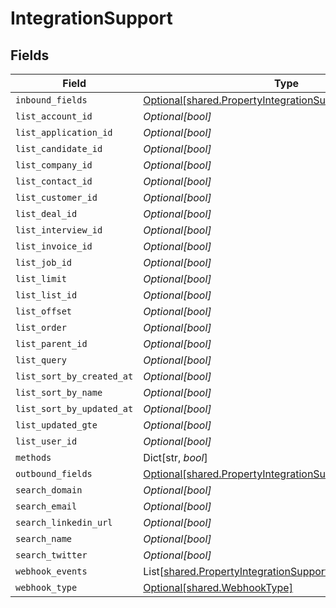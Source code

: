 # IntegrationSupport


## Fields

| Field                                                                                                                        | Type                                                                                                                         | Required                                                                                                                     | Description                                                                                                                  |
| ---------------------------------------------------------------------------------------------------------------------------- | ---------------------------------------------------------------------------------------------------------------------------- | ---------------------------------------------------------------------------------------------------------------------------- | ---------------------------------------------------------------------------------------------------------------------------- |
| `inbound_fields`                                                                                                             | [Optional[shared.PropertyIntegrationSupportInboundFields]](../../models/shared/propertyintegrationsupportinboundfields.md)   | :heavy_minus_sign:                                                                                                           | N/A                                                                                                                          |
| `list_account_id`                                                                                                            | *Optional[bool]*                                                                                                             | :heavy_minus_sign:                                                                                                           | N/A                                                                                                                          |
| `list_application_id`                                                                                                        | *Optional[bool]*                                                                                                             | :heavy_minus_sign:                                                                                                           | N/A                                                                                                                          |
| `list_candidate_id`                                                                                                          | *Optional[bool]*                                                                                                             | :heavy_minus_sign:                                                                                                           | N/A                                                                                                                          |
| `list_company_id`                                                                                                            | *Optional[bool]*                                                                                                             | :heavy_minus_sign:                                                                                                           | N/A                                                                                                                          |
| `list_contact_id`                                                                                                            | *Optional[bool]*                                                                                                             | :heavy_minus_sign:                                                                                                           | N/A                                                                                                                          |
| `list_customer_id`                                                                                                           | *Optional[bool]*                                                                                                             | :heavy_minus_sign:                                                                                                           | N/A                                                                                                                          |
| `list_deal_id`                                                                                                               | *Optional[bool]*                                                                                                             | :heavy_minus_sign:                                                                                                           | N/A                                                                                                                          |
| `list_interview_id`                                                                                                          | *Optional[bool]*                                                                                                             | :heavy_minus_sign:                                                                                                           | N/A                                                                                                                          |
| `list_invoice_id`                                                                                                            | *Optional[bool]*                                                                                                             | :heavy_minus_sign:                                                                                                           | N/A                                                                                                                          |
| `list_job_id`                                                                                                                | *Optional[bool]*                                                                                                             | :heavy_minus_sign:                                                                                                           | N/A                                                                                                                          |
| `list_limit`                                                                                                                 | *Optional[bool]*                                                                                                             | :heavy_minus_sign:                                                                                                           | N/A                                                                                                                          |
| `list_list_id`                                                                                                               | *Optional[bool]*                                                                                                             | :heavy_minus_sign:                                                                                                           | N/A                                                                                                                          |
| `list_offset`                                                                                                                | *Optional[bool]*                                                                                                             | :heavy_minus_sign:                                                                                                           | N/A                                                                                                                          |
| `list_order`                                                                                                                 | *Optional[bool]*                                                                                                             | :heavy_minus_sign:                                                                                                           | N/A                                                                                                                          |
| `list_parent_id`                                                                                                             | *Optional[bool]*                                                                                                             | :heavy_minus_sign:                                                                                                           | N/A                                                                                                                          |
| `list_query`                                                                                                                 | *Optional[bool]*                                                                                                             | :heavy_minus_sign:                                                                                                           | N/A                                                                                                                          |
| `list_sort_by_created_at`                                                                                                    | *Optional[bool]*                                                                                                             | :heavy_minus_sign:                                                                                                           | N/A                                                                                                                          |
| `list_sort_by_name`                                                                                                          | *Optional[bool]*                                                                                                             | :heavy_minus_sign:                                                                                                           | N/A                                                                                                                          |
| `list_sort_by_updated_at`                                                                                                    | *Optional[bool]*                                                                                                             | :heavy_minus_sign:                                                                                                           | N/A                                                                                                                          |
| `list_updated_gte`                                                                                                           | *Optional[bool]*                                                                                                             | :heavy_minus_sign:                                                                                                           | N/A                                                                                                                          |
| `list_user_id`                                                                                                               | *Optional[bool]*                                                                                                             | :heavy_minus_sign:                                                                                                           | N/A                                                                                                                          |
| `methods`                                                                                                                    | Dict[str, *bool*]                                                                                                            | :heavy_minus_sign:                                                                                                           | N/A                                                                                                                          |
| `outbound_fields`                                                                                                            | [Optional[shared.PropertyIntegrationSupportOutboundFields]](../../models/shared/propertyintegrationsupportoutboundfields.md) | :heavy_minus_sign:                                                                                                           | N/A                                                                                                                          |
| `search_domain`                                                                                                              | *Optional[bool]*                                                                                                             | :heavy_minus_sign:                                                                                                           | N/A                                                                                                                          |
| `search_email`                                                                                                               | *Optional[bool]*                                                                                                             | :heavy_minus_sign:                                                                                                           | N/A                                                                                                                          |
| `search_linkedin_url`                                                                                                        | *Optional[bool]*                                                                                                             | :heavy_minus_sign:                                                                                                           | N/A                                                                                                                          |
| `search_name`                                                                                                                | *Optional[bool]*                                                                                                             | :heavy_minus_sign:                                                                                                           | N/A                                                                                                                          |
| `search_twitter`                                                                                                             | *Optional[bool]*                                                                                                             | :heavy_minus_sign:                                                                                                           | N/A                                                                                                                          |
| `webhook_events`                                                                                                             | List[[shared.PropertyIntegrationSupportWebhookEvents](../../models/shared/propertyintegrationsupportwebhookevents.md)]       | :heavy_minus_sign:                                                                                                           | N/A                                                                                                                          |
| `webhook_type`                                                                                                               | [Optional[shared.WebhookType]](../../models/shared/webhooktype.md)                                                           | :heavy_minus_sign:                                                                                                           | N/A                                                                                                                          |